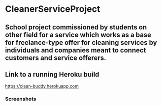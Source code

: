 # CleanerServiceProject

## School project commissioned by students on other field for a service which works as a base for freelance-type offer for cleaning services by individuals and companies meant to connect customers and service offerers.

## Link to a running Heroku build
https://clean-buddy.herokuapp.com

### Screenshots

<p float="left">
  
</p>
